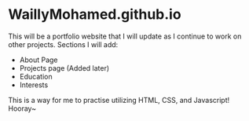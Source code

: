 # WaillyMohamed.github.io
This will be a portfolio website that I will update as I continue to work on other projects.
Sections I will add:
- About Page
- Projects page (Added later)
- Education
- Interests

This is a way for me to practise utilizing HTML, CSS, and Javascript!
Hooray~